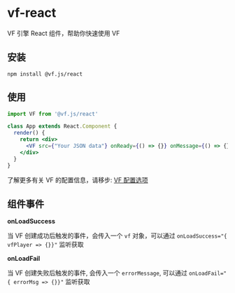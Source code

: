 # vf-react
VF 引擎 React 组件，帮助你快速使用 VF

## 安装

```shell script
npm install @vf.js/react
```

## 使用

```jsx
import VF from '@vf.js/react'

class App extends React.Component {
  render() {
    return <div>
      <VF src={"Your JSON data"} onReady={() => {}} onMessage={() => {}}/>
    </div>
  }
}
```
了解更多有关 VF 的配置信息，请移步: [VF 配置选项](https://vipkid-edu.github.io/vf-docs/handbook/option.html)

## 组件事件
**onLoadSuccess**

当 VF 创建成功后触发的事件，会传入一个 `vf` 对象，可以通过 `onLoadSuccess="{ vfPlayer => {}}"` 监听获取

**onLoadFail**

当 VF 创建失败后触发的事件, 会传入一个 `errorMessage`, 可以通过 `onLoadFail="{ errorMsg => {}}"` 监听获取
